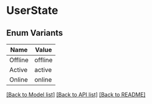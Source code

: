 # UserState

## Enum Variants

| Name | Value |
|---- | -----|
| Offline | offline |
| Active | active |
| Online | online |


[[Back to Model list]](../README.md#documentation-for-models) [[Back to API list]](../README.md#documentation-for-api-endpoints) [[Back to README]](../README.md)



